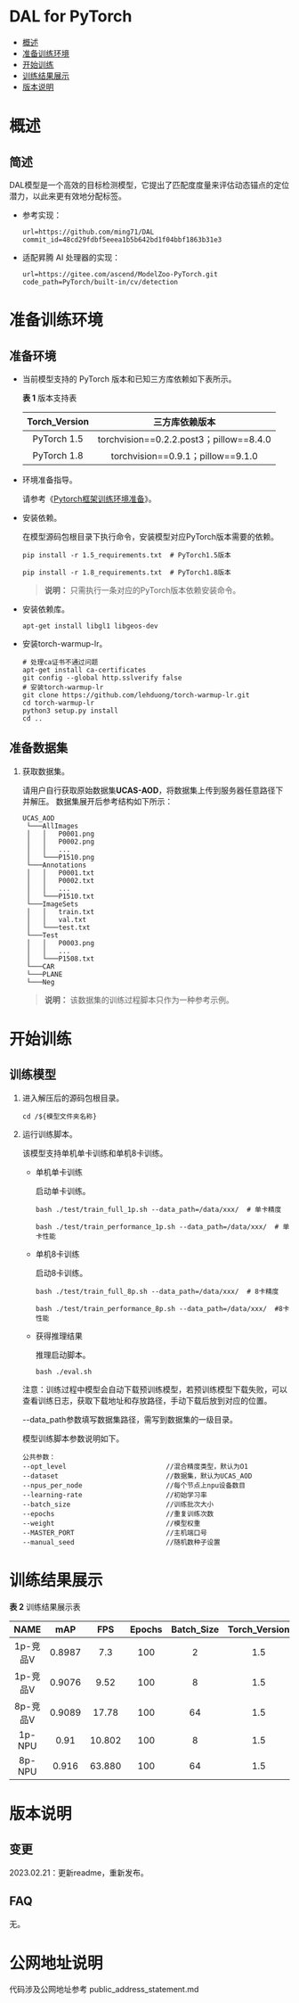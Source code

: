 # DAL for PyTorch

-   [概述](#概述)
-   [准备训练环境](#准备训练环境)
-   [开始训练](#开始训练)
-   [训练结果展示](#训练结果展示)
-   [版本说明](#版本说明)

# 概述

## 简述

DAL模型是一个高效的目标检测模型，它提出了匹配度度量来评估动态锚点的定位潜力，以此来更有效地分配标签。

- 参考实现：

  ```
  url=https://github.com/ming71/DAL
  commit_id=48cd29fdbf5eeea1b5b642bd1f04bbf1863b31e3
  ```

- 适配昇腾 AI 处理器的实现：

  ```
  url=https://gitee.com/ascend/ModelZoo-PyTorch.git
  code_path=PyTorch/built-in/cv/detection
  ```


# 准备训练环境

## 准备环境

- 当前模型支持的 PyTorch 版本和已知三方库依赖如下表所示。

  **表 1**  版本支持表

  | Torch_Version      | 三方库依赖版本                                 |
  | :--------: | :----------------------------------------------------------: |
  | PyTorch 1.5 | torchvision==0.2.2.post3；pillow==8.4.0 |
  | PyTorch 1.8 | torchvision==0.9.1；pillow==9.1.0 |
  
- 环境准备指导。

  请参考《[Pytorch框架训练环境准备](https://www.hiascend.com/document/detail/zh/ModelZoo/pytorchframework/ptes)》。
  
- 安装依赖。

  在模型源码包根目录下执行命令，安装模型对应PyTorch版本需要的依赖。
  ```
  pip install -r 1.5_requirements.txt  # PyTorch1.5版本
  
  pip install -r 1.8_requirements.txt  # PyTorch1.8版本
  ```
  > **说明：** 
  >只需执行一条对应的PyTorch版本依赖安装命令。

- 安装依赖库。
  ```
  apt-get install libgl1 libgeos-dev
  ```
  
- 安装torch-warmup-lr。

  ```
  # 处理ca证书不通过问题
  apt-get install ca-certificates
  git config --global http.sslverify false
  # 安装torch-warmup-lr
  git clone https://github.com/lehduong/torch-warmup-lr.git
  cd torch-warmup-lr
  python3 setup.py install
  cd ..
  ```


## 准备数据集

1. 获取数据集。

   请用户自行获取原始数据集**UCAS-AOD**，将数据集上传到服务器任意路径下并解压。
   数据集展开后参考结构如下所示：

   ```
   UCAS_AOD
    └───AllImages
    │   │   P0001.png
    │   │   P0002.png
    │   │	...
    │   └───P1510.png
    └───Annotations
    │   │   P0001.txt
    │   │   P0002.txt
    │   │	...
    │   └───P1510.txt       
    └───ImageSets 
    │   │   train.txt
    │   │   val.txt
    │   └───test.txt  
    └───Test
    │   │   P0003.png
    │   │	...
    │   └───P1508.txt 
    └───CAR
    └───PLANE
    └───Neg            
   ```
   > **说明：** 
   >该数据集的训练过程脚本只作为一种参考示例。


# 开始训练

## 训练模型

1. 进入解压后的源码包根目录。

   ```
   cd /${模型文件夹名称} 
   ```

2. 运行训练脚本。

   该模型支持单机单卡训练和单机8卡训练。

   - 单机单卡训练

     启动单卡训练。

     ```shell
     bash ./test/train_full_1p.sh --data_path=/data/xxx/  # 单卡精度
     
     bash ./test/train_performance_1p.sh --data_path=/data/xxx/  # 单卡性能
     ```

   - 单机8卡训练

     启动8卡训练。

     ```shell
     bash ./test/train_full_8p.sh --data_path=/data/xxx/  # 8卡精度
     
     bash ./test/train_performance_8p.sh --data_path=/data/xxx/  #8卡性能
     ```
   
   - 获得推理结果

     推理启动脚本。
      ```shell 
      bash ./eval.sh
      ```

   注意：训练过程中模型会自动下载预训练模型，若预训练模型下载失败，可以查看训练日志，获取下载地址和存放路径，手动下载后放到对应的位置。
   
   --data_path参数填写数据集路径，需写到数据集的一级目录。

   模型训练脚本参数说明如下。

   ```
   公共参数：
   --opt_level                         //混合精度类型，默认为O1
   --dataset                           //数据集，默认为UCAS_AOD
   --npus_per_node                     //每个节点上npu设备数目    
   --learning-rate                     //初始学习率
   --batch_size                        //训练批次大小
   --epochs                            //重复训练次数
   --weight                            //模型权重
   --MASTER_PORT                       //主机端口号
   --manual_seed                       //随机数种子设置
   ```


# 训练结果展示

**表 2**  训练结果展示表

|   NAME   |  mAP   |  FPS   | Epochs | Batch_Size | Torch_Version |
| :------: | :----: | :----: | :----: | :--------: | :-----------: |
| 1p-竞品V | 0.8987 |  7.3   |  100   |     2      |      1.5      |
| 1p-竞品V | 0.9076 |  9.52  |  100   |     8      |      1.5      |
| 8p-竞品V | 0.9089 | 17.78  |  100   |     64     |      1.5      |
|  1p-NPU  |  0.91  | 10.802 |  100   |     8      |      1.5      |
|  8p-NPU  | 0.916  | 63.880 |  100   |     64     |      1.5      |

# 版本说明

## 变更

2023.02.21：更新readme，重新发布。

## FAQ

无。

# 公网地址说明

代码涉及公网地址参考 public_address_statement.md

